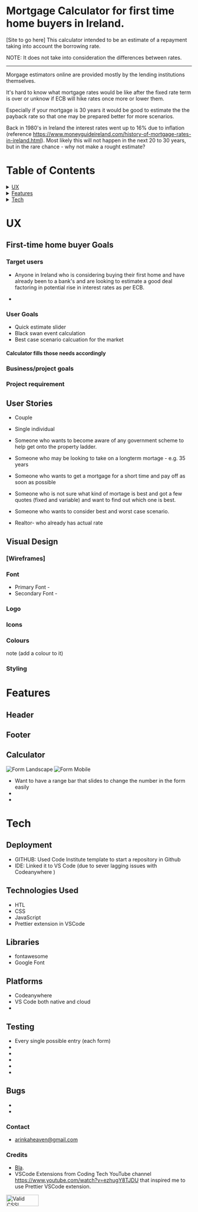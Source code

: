 # Mortgage Calculator for first time home buyers in Ireland.

[Site to go here] This calculator intended to be an estimate of a repayment taking into account the borrowing rate.

NOTE: It does not take into consideration the differences between rates. 

***

Morgage estimators online are provided mostly by the lending institutions themselves.

It's hard to know what mortgage rates would be like after the fixed rate term is over or unknow if ECB will hike rates once more or lower them. 

Especially if your mortgage is 30 years it would be good to estimate the the payback rate so that one may be prepared better for more scenarios. 

Back in 1980's in Ireland the interest rates went up to 16% due to inflation (reference https://www.moneyguideireland.com/history-of-mortgage-rates-in-ireland.html). Most likely this will not happen in the next 20 to 30 years, but in the rare chance - why not make a rought estimate? 


# Table of Contents
<details>
<summary><a href="#ux">UX</a></summary>

- [Reader Goals](#reader-goals)
    - [Target users](#target-users)
    - [User Goals](#user-goals)
      - Calculator
      - [First time home buyer Goals](#first-time-hone-buyer-goals)
- [ Buyer Requirement](#buyer-requirement)
- [User Stories](#user-stories)
- [Visual Design](#visual-design)
  - [Wireframes](#wireframes)
  - [Font](#font)
  - [Logo](#Logo)
  - [Icons](#Icons)
  - [Colours](#Colours)
  - [Stylig](#Features)
</details>
<details>
<summary><a href="#features">Features</a></summary>

 - [Header](#header)
- [Footer](#footer)
 - [Calculator](#calculator)
</details>
<details>
<summary><a href="#tech">Tech</a></summary>

 - [Demploment](#deployment)
 - [Technologies Used](#technologies-used)
 - [Libraries](#libraries)
 - [Platforms](#platforms)
 - [Testing](#testing)
 - [Bugs](#bugs)
     - [Contact](#contact)
      - [Credits](#credits)
</details>


# UX
## First-time home buyer Goals 

### Target users 

* Anyone in Ireland who is considering buying their first home and have already been to a bank's and are looking to estimate a good deal factoring in potential rise in interest rates as per ECB. 

*  



### User Goals 

- Quick estimate slider
- Black swan event calculation 
- Best case scenario calcuation for the market

#### Calculator fills those needs accordingly


 ### Business/project goals

 ### Project requirement


## User Stories

 * Couple

 * Single individual

 * Someone who wants to become aware of any government scheme to help get onto the property ladder.

 * Someone who may be looking to take on a longterm mortage - e.g. 35 years

 * Someone who wants to get a mortgage for a short time and pay off as soon as possible

 * Someone who is not sure what kind of mortage is best and got a few  quotes (fixed and variable) and want to find out which one is best.

 * Someone who wants to consider best and worst case scenario.

 * Realtor- who already has actual rate 

## Visual Design


### [Wireframes]

### Font

* Primary Font - 
* Secondary Font - 

### Logo



### Icons



### Colours 
note (add a colour to it)



### Styling 



# Features


## Header


## Footer


## Calculator
![Form Landscape](./assets/images/website_form_tablet.png)
![Form Mobile](./assets/images/website_form_mobile.png)

* Want to have a range bar that slides to change the number in the form easily
* 
* 

# Tech 

## Deployment

* GITHUB: Used Code Institute template to start a repository in Github
* IDE: Linked it to VS Code (due to sever lagging issues with Codeanywhere )

##  Technologies Used 
* HTL 
* CSS 
* JavaScript
* Prettier extension in VSCode

## Libraries
* fontawesome
* Google Font

## Platforms 
* Codeanywhere 
* VS Code both native and cloud
* 

## Testing 

* Every single possible  entry (each form)
* 
*
*
*
*


## Bugs
* 
* 


### Contact
* arinkaheaven@gmail.com

### Credits
* [Bla](xxx).
* VSCode Extensions from Coding Tech YouTube channel https://www.youtube.com/watch?v=ezhugY8TJDU that inspired me to use Prettier VSCode extension. 

<!--Granted logo from CSS validator-->
<p>
    <a href="https://jigsaw.w3.org/css-validator/check/referer">
        <img style="border:0;width:88px;height:31px"
            src="https://jigsaw.w3.org/css-validator/images/vcss"
            alt="Valid CSS!" />
    </a>
</p>
